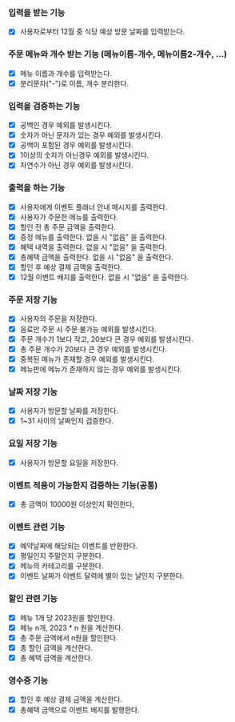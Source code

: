 ### 입력을 받는 기능

- [x] 사용자로부터 12월 중 식당 예상 방문 날짜를 입력받는다.

### 주문 메뉴와 개수 받는 기능 (메뉴이름-개수, 메뉴이름2-개수, ...)

- [x] 메뉴 이름과 개수를 입력받는다.
- [x] 분리문자("-")로 이름, 개수 분리한다.

### 입력을 검증하는 기능

- [x] 공백인 경우 예외를 발생시킨다.
- [x] 숫자가 아닌 문자가 있는 경우 예외를 발생시킨다.
- [x] 공백이 포함된 경우 예외를 발생시킨다.
- [x] 1이상의 숫자가 아닌경우 예외를 발생시킨다.
- [x] 자연수가 아닌 경우 예외를 발생시킨다.

### 출력을 하는 기능

- [x] 사용자에게 이벤트 플래너 안내 메시지를 출력한다.
- [x] 사용자가 주문한 메뉴를 출력한다.
- [x] 할인 전 총 주문 금액을 출력한다.
- [x] 증정 메뉴를 출력한다. 없을 시 "없음" 을 출력한다.
- [x] 혜택 내역을 출력한다. 없을 시 "없음" 을 출력한다.
- [x] 총혜택 금액을 출력한다. 없을 시 "없음" 을 출력한다.
- [x] 할인 후 예상 결제 금액을 출력한다.
- [x] 12월 이벤트 배지를 출력한다. 없을 시 "없음" 을 출력한다.

### 주문 저장 기능

- [x] 사용자의 주문을 저장한다.
- [x] 음료만 주문 시 주문 불가능 예외를 발생시킨다.
- [x] 주문 개수가 1보다 작고, 20보다 큰 경우 예외를 발생시킨다.
- [x] 총 주문 개수가 20보다 큰 경우 예외를 발생시킨다.
- [x] 중복된 메뉴가 존재할 경우 예외를 발생시킨다. 
- [x] 메뉴판에 메뉴가 존재하지 않는 경우 예외를 발생시킨다. 
### 날짜 저장 기능

- [x] 사용자가 방문할 날짜를 저장한다.
- [x] 1~31 사이의 날짜인지 검증한다.

### 요일 저장 기능

- [x] 사용자가 방문할 요일을 저장한다.

### 이벤트 적용이 가능한지 검증하는 기능(공통)

- [x] 총 금액이 10000원 이상인지 확인한다,

### 이벤트 관련 기능

- [x] 예약날짜에 해당되는 이벤트를 반환한다.
- [x] 평일인지 주말인지 구분한다.
- [x] 메뉴의 카테고리를 구분한다.
- [x] 이벤트 날짜가 이벤트 달력에 별이 있는 날인지 구분한다.

### 할인 관련 기능

- [x] 메뉴 1개 당 2023원을 할인한다.
- [x] 메뉴 n개, 2023 * n 원을 계산한다.
- [x] 총 주문 금액에서 n원을 할인한다.
- [x] 총 할인 금액을 계산한다.
- [x] 총 혜택 금액을 계산한다.

### 영수증 기능

- [x] 할인 후 예상 결제 금액을 계산한다.
- [x] 총혜택 금액으로 이벤트 배지를 발행한다. 
